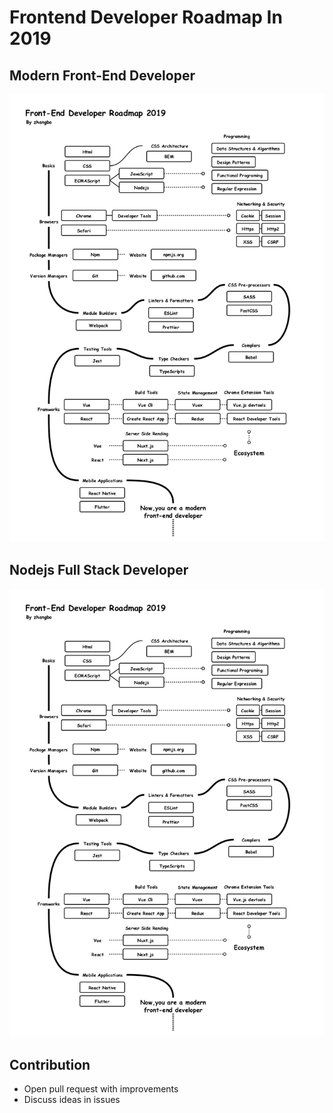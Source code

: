
# Frontend Developer Roadmap In 2019


## Modern Front-End Developer

![Front-End Developer Roadmap](./images/frontend.png)


## Nodejs Full Stack Developer

![Full Stack Developer Roadmap](./images/frontend.png)


## Contribution

* Open pull request with improvements
* Discuss ideas in issues



